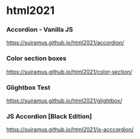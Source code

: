 # html2021
 
### Accordion - Vanilla JS
https://suiramus.github.io/html2021/accordion/

### Color section boxes
https://suiramus.github.io/html2021/color-section/

### Glightbox Test
https://suiramus.github.io/html2021/glightbox/

### JS Accordion [Black Edition]
https://suiramus.github.io/html2021/js-acccordion/


